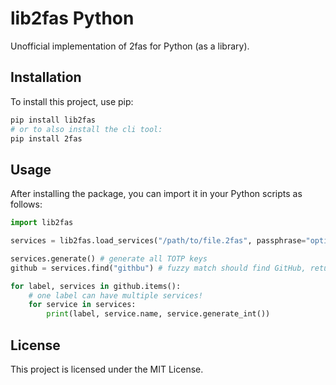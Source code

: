# lib2fas Python

Unofficial implementation of 2fas for Python (as a library).

## Installation

To install this project, use pip:

```bash
pip install lib2fas
# or to also install the cli tool:
pip install 2fas
```

## Usage

After installing the package, you can import it in your Python scripts as follows:

```python
import lib2fas

services = lib2fas.load_services("/path/to/file.2fas", passphrase="optional") # -> TwoFactorStorage

services.generate() # generate all TOTP keys
github = services.find("githbu") # fuzzy match should find GitHub, returns a new TwoFactorStorage.

for label, services in github.items():
    # one label can have multiple services!
    for service in services:
        print(label, service.name, service.generate_int())

```

## License

This project is licensed under the MIT License.
